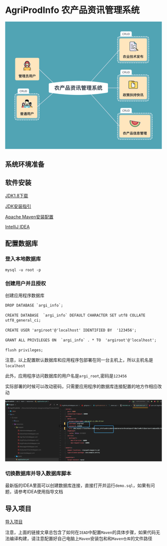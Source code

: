 
# AgriProdInfo 农产品资讯管理系统

![系统模块总览](农产品资讯管理系统.png)

## 系统环境准备

## 软件安装

[JDK1.8下载](https://www.oracle.com/cn/java/technologies/javase/javase-jdk8-downloads.html)

[JDK安装指引](https://blog.csdn.net/weixin_42109012/article/details/94388518)

[Apache Maven安装配置](https://blog.csdn.net/shixianyiyu5277/article/details/80397832)

[IntelliJ IDEA](https://blog.csdn.net/weixin_44323869/article/details/90546148)

## 配置数据库

### 登入本地数据库

    mysql -u root -p
    
### 创建用户并且授权

创建应用程序数据库

    DROP DATABASE `argi_info`;
    
    CREATE DATABASE  `argi_info` DEFAULT CHARACTER SET utf8 COLLATE utf8_general_ci;
    
    CREATE USER 'argiroot'@'localhost' IDENTIFIED BY  '123456';
    
    GRANT ALL PRIVILEGES ON  `argi_info` . * TO  'argiroot'@'localhost';
    
    flush privileges;
    
 注意，以上配置默认数据库和应用程序包部署在同一台主机上，所以主机名是`localhost`
 
 此外，应用程序访问数据库的用户名是`argi_root`,密码是`123456`
 
 实际部署的时候可以改动密码，只需要应用程序的数据库连接配置的地方作相应改动
 
 ![应用程序数据库配置连接](./WechatIMG325.png)
 
 ### 切换数据库并导入数据库脚本
    
 最新版的IDEA里面可以创建数据库连接，直接打开并运行`demo.sql`，如果有问题，请参考IDEA使用指导文档
 
 ## 导入项目
 
 [导入项目](https://www.cnblogs.com/dpl9963/p/10075456.html)
 
 注意，上面的链接文章总包含了如何在`IEAD`中配置`Maven`的具体步骤，如果代码无法编译构建，请注意配置好自己电脑上`Maven`安装包和和`Maven仓库`的文件路径
 
 
